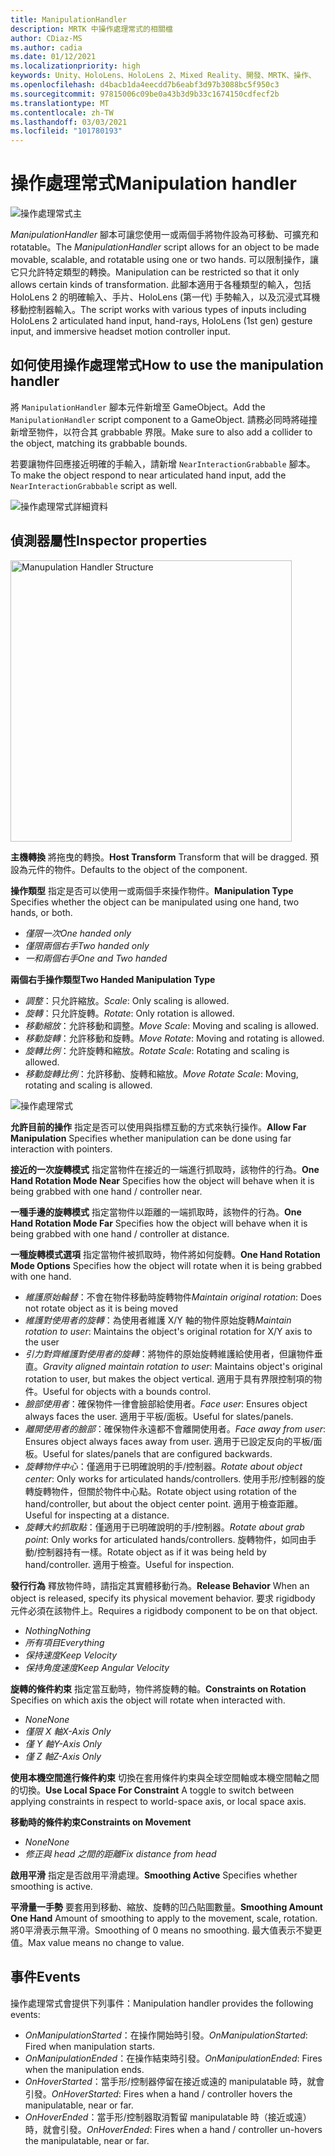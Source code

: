 ```yaml
---
title: ManipulationHandler
description: MRTK 中操作處理常式的相關檔
author: CDiaz-MS
ms.author: cadia
ms.date: 01/12/2021
ms.localizationpriority: high
keywords: Unity、HoloLens、HoloLens 2、Mixed Reality、開發、MRTK、操作、
ms.openlocfilehash: d4bacb1da4eecdd7b6eabf3d97b3088bc5f950c3
ms.sourcegitcommit: 97815006c09be0a43b3d9b33c1674150cdfecf2b
ms.translationtype: MT
ms.contentlocale: zh-TW
ms.lasthandoff: 03/03/2021
ms.locfileid: "101780193"
---
```

# <a name="manipulation-handler"></a><span data-ttu-id="ef70a-104">操作處理常式</span><span class="sxs-lookup"><span data-stu-id="ef70a-104">Manipulation handler</span></span>

![操作處理常式主](../images/manipulation-handler/MRTK_Manipulation_Main.png)

<span data-ttu-id="ef70a-106">*ManipulationHandler* 腳本可讓您使用一或兩個手將物件設為可移動、可擴充和 rotatable。</span><span class="sxs-lookup"><span data-stu-id="ef70a-106">The *ManipulationHandler* script allows for an object to be made movable, scalable, and rotatable using one or two hands.</span></span> <span data-ttu-id="ef70a-107">可以限制操作，讓它只允許特定類型的轉換。</span><span class="sxs-lookup"><span data-stu-id="ef70a-107">Manipulation can be restricted so that it only allows certain kinds of transformation.</span></span> <span data-ttu-id="ef70a-108">此腳本適用于各種類型的輸入，包括 HoloLens 2 的明確輸入、手片、HoloLens (第一代) 手勢輸入，以及沉浸式耳機移動控制器輸入。</span><span class="sxs-lookup"><span data-stu-id="ef70a-108">The script works with various types of inputs including HoloLens 2 articulated hand input, hand-rays, HoloLens (1st gen) gesture input, and immersive headset motion controller input.</span></span>

## <a name="how-to-use-the-manipulation-handler"></a><span data-ttu-id="ef70a-109">如何使用操作處理常式</span><span class="sxs-lookup"><span data-stu-id="ef70a-109">How to use the manipulation handler</span></span>

<span data-ttu-id="ef70a-110">將 `ManipulationHandler` 腳本元件新增至 GameObject。</span><span class="sxs-lookup"><span data-stu-id="ef70a-110">Add the `ManipulationHandler` script component to a GameObject.</span></span> <span data-ttu-id="ef70a-111">請務必同時將碰撞新增至物件，以符合其 grabbable 界限。</span><span class="sxs-lookup"><span data-stu-id="ef70a-111">Make sure to also add a collider to the object, matching its grabbable bounds.</span></span>

<span data-ttu-id="ef70a-112">若要讓物件回應接近明確的手輸入，請新增 `NearInteractionGrabbable` 腳本。</span><span class="sxs-lookup"><span data-stu-id="ef70a-112">To make the object respond to near articulated hand input, add the `NearInteractionGrabbable` script as well.</span></span>

![操作處理常式詳細資料](../images/manipulation-handler/MRTK_ManipulationHandler_Howto.png)

## <a name="inspector-properties"></a><span data-ttu-id="ef70a-114">偵測器屬性</span><span class="sxs-lookup"><span data-stu-id="ef70a-114">Inspector properties</span></span>

<img src="../images/manipulation-handler/MRTK_ManipulationHandler_Structure.png" width="450" alt="Manupulation Handler Structure">

<span data-ttu-id="ef70a-115">**主機轉換** 將拖曳的轉換。</span><span class="sxs-lookup"><span data-stu-id="ef70a-115">**Host Transform** Transform that will be dragged.</span></span> <span data-ttu-id="ef70a-116">預設為元件的物件。</span><span class="sxs-lookup"><span data-stu-id="ef70a-116">Defaults to the object of the component.</span></span>

<span data-ttu-id="ef70a-117">**操作類型** 指定是否可以使用一或兩個手來操作物件。</span><span class="sxs-lookup"><span data-stu-id="ef70a-117">**Manipulation Type** Specifies whether the object can be manipulated using one hand, two hands, or both.</span></span>

* <span data-ttu-id="ef70a-118">*僅限一次*</span><span class="sxs-lookup"><span data-stu-id="ef70a-118">*One handed only*</span></span>
* <span data-ttu-id="ef70a-119">*僅限兩個右手*</span><span class="sxs-lookup"><span data-stu-id="ef70a-119">*Two handed only*</span></span>
* <span data-ttu-id="ef70a-120">*一和兩個右手*</span><span class="sxs-lookup"><span data-stu-id="ef70a-120">*One and Two handed*</span></span>

<span data-ttu-id="ef70a-121">**兩個右手操作類型**</span><span class="sxs-lookup"><span data-stu-id="ef70a-121">**Two Handed Manipulation Type**</span></span>

* <span data-ttu-id="ef70a-122">*調整*：只允許縮放。</span><span class="sxs-lookup"><span data-stu-id="ef70a-122">*Scale*: Only scaling is allowed.</span></span>
* <span data-ttu-id="ef70a-123">*旋轉*：只允許旋轉。</span><span class="sxs-lookup"><span data-stu-id="ef70a-123">*Rotate*: Only rotation is allowed.</span></span>
* <span data-ttu-id="ef70a-124">*移動縮放*：允許移動和調整。</span><span class="sxs-lookup"><span data-stu-id="ef70a-124">*Move Scale*: Moving and scaling is allowed.</span></span>
* <span data-ttu-id="ef70a-125">*移動旋轉*：允許移動和旋轉。</span><span class="sxs-lookup"><span data-stu-id="ef70a-125">*Move Rotate*: Moving and rotating is allowed.</span></span>
* <span data-ttu-id="ef70a-126">*旋轉比例*：允許旋轉和縮放。</span><span class="sxs-lookup"><span data-stu-id="ef70a-126">*Rotate Scale*: Rotating and scaling is allowed.</span></span>
* <span data-ttu-id="ef70a-127">*移動旋轉比例*：允許移動、旋轉和縮放。</span><span class="sxs-lookup"><span data-stu-id="ef70a-127">*Move Rotate Scale*: Moving, rotating and scaling is allowed.</span></span>

![操作處理常式](../images/manipulation-handler/MRTK_ManipulationHandler_TwoHanded.jpg)

<span data-ttu-id="ef70a-129">**允許目前的操作** 指定是否可以使用與指標互動的方式來執行操作。</span><span class="sxs-lookup"><span data-stu-id="ef70a-129">**Allow Far Manipulation** Specifies whether manipulation can be done using far interaction with pointers.</span></span>

<span data-ttu-id="ef70a-130">**接近的一次旋轉模式** 指定當物件在接近的一端進行抓取時，該物件的行為。</span><span class="sxs-lookup"><span data-stu-id="ef70a-130">**One Hand Rotation Mode Near** Specifies how the object will behave when it is being grabbed with one hand / controller near.</span></span>

<span data-ttu-id="ef70a-131">**一種手邊的旋轉模式** 指定當物件以距離的一端抓取時，該物件的行為。</span><span class="sxs-lookup"><span data-stu-id="ef70a-131">**One Hand Rotation Mode Far** Specifies how the object will behave when it is being grabbed with one hand / controller at distance.</span></span>

<span data-ttu-id="ef70a-132">**一種旋轉模式選項** 指定當物件被抓取時，物件將如何旋轉。</span><span class="sxs-lookup"><span data-stu-id="ef70a-132">**One Hand Rotation Mode Options** Specifies how the object will rotate when it is being grabbed with one hand.</span></span>

* <span data-ttu-id="ef70a-133">*維護原始輪替*：不會在物件移動時旋轉物件</span><span class="sxs-lookup"><span data-stu-id="ef70a-133">*Maintain original rotation*: Does not rotate object as it is being moved</span></span>
* <span data-ttu-id="ef70a-134">*維護對使用者的旋轉*：為使用者維護 X/Y 軸的物件原始旋轉</span><span class="sxs-lookup"><span data-stu-id="ef70a-134">*Maintain rotation to user*: Maintains the object's original rotation for X/Y axis to the user</span></span>
* <span data-ttu-id="ef70a-135">*引力對齊維護對使用者的旋轉*：將物件的原始旋轉維護給使用者，但讓物件垂直。</span><span class="sxs-lookup"><span data-stu-id="ef70a-135">*Gravity aligned maintain rotation to user*: Maintains object's original rotation to user, but makes the object vertical.</span></span> <span data-ttu-id="ef70a-136">適用于具有界限控制項的物件。</span><span class="sxs-lookup"><span data-stu-id="ef70a-136">Useful for objects with a bounds control.</span></span>
* <span data-ttu-id="ef70a-137">*臉部使用者*：確保物件一律會臉部給使用者。</span><span class="sxs-lookup"><span data-stu-id="ef70a-137">*Face user*: Ensures object always faces the user.</span></span> <span data-ttu-id="ef70a-138">適用于平板/面板。</span><span class="sxs-lookup"><span data-stu-id="ef70a-138">Useful for slates/panels.</span></span>
* <span data-ttu-id="ef70a-139">*離開使用者的臉部*：確保物件永遠都不會離開使用者。</span><span class="sxs-lookup"><span data-stu-id="ef70a-139">*Face away from user*: Ensures object always faces away from user.</span></span> <span data-ttu-id="ef70a-140">適用于已設定反向的平板/面板。</span><span class="sxs-lookup"><span data-stu-id="ef70a-140">Useful for slates/panels that are configured backwards.</span></span>
* <span data-ttu-id="ef70a-141">*旋轉物件中心*：僅適用于已明確說明的手/控制器。</span><span class="sxs-lookup"><span data-stu-id="ef70a-141">*Rotate about object center*:  Only works for articulated hands/controllers.</span></span> <span data-ttu-id="ef70a-142">使用手形/控制器的旋轉旋轉物件，但關於物件中心點。</span><span class="sxs-lookup"><span data-stu-id="ef70a-142">Rotate object using rotation of the hand/controller, but about the object center point.</span></span> <span data-ttu-id="ef70a-143">適用于檢查距離。</span><span class="sxs-lookup"><span data-stu-id="ef70a-143">Useful for inspecting at a distance.</span></span>
* <span data-ttu-id="ef70a-144">*旋轉大約抓取點*：僅適用于已明確說明的手/控制器。</span><span class="sxs-lookup"><span data-stu-id="ef70a-144">*Rotate about grab point*:  Only works for articulated hands/controllers.</span></span> <span data-ttu-id="ef70a-145">旋轉物件，如同由手動/控制器持有一樣。</span><span class="sxs-lookup"><span data-stu-id="ef70a-145">Rotate object as if it was being held by hand/controller.</span></span> <span data-ttu-id="ef70a-146">適用于檢查。</span><span class="sxs-lookup"><span data-stu-id="ef70a-146">Useful for inspection.</span></span>

<span data-ttu-id="ef70a-147">**發行行為** 釋放物件時，請指定其實體移動行為。</span><span class="sxs-lookup"><span data-stu-id="ef70a-147">**Release Behavior** When an object is released, specify its physical movement behavior.</span></span> <span data-ttu-id="ef70a-148">要求 rigidbody 元件必須在該物件上。</span><span class="sxs-lookup"><span data-stu-id="ef70a-148">Requires a rigidbody component to be on that object.</span></span>

* <span data-ttu-id="ef70a-149">*Nothing*</span><span class="sxs-lookup"><span data-stu-id="ef70a-149">*Nothing*</span></span>
* <span data-ttu-id="ef70a-150">*所有項目*</span><span class="sxs-lookup"><span data-stu-id="ef70a-150">*Everything*</span></span>
* <span data-ttu-id="ef70a-151">*保持速度*</span><span class="sxs-lookup"><span data-stu-id="ef70a-151">*Keep Velocity*</span></span>
* <span data-ttu-id="ef70a-152">*保持角度速度*</span><span class="sxs-lookup"><span data-stu-id="ef70a-152">*Keep Angular Velocity*</span></span>

<span data-ttu-id="ef70a-153">**旋轉的條件約束** 指定當互動時，物件將旋轉的軸。</span><span class="sxs-lookup"><span data-stu-id="ef70a-153">**Constraints on Rotation** Specifies on which axis the object will rotate when interacted with.</span></span>

* <span data-ttu-id="ef70a-154">*None*</span><span class="sxs-lookup"><span data-stu-id="ef70a-154">*None*</span></span>
* <span data-ttu-id="ef70a-155">*僅限 X 軸*</span><span class="sxs-lookup"><span data-stu-id="ef70a-155">*X-Axis Only*</span></span>
* <span data-ttu-id="ef70a-156">*僅 Y 軸*</span><span class="sxs-lookup"><span data-stu-id="ef70a-156">*Y-Axis Only*</span></span>
* <span data-ttu-id="ef70a-157">*僅 Z 軸*</span><span class="sxs-lookup"><span data-stu-id="ef70a-157">*Z-Axis Only*</span></span>

<span data-ttu-id="ef70a-158">**使用本機空間進行條件約束** 切換在套用條件約束與全球空間軸或本機空間軸之間的切換。</span><span class="sxs-lookup"><span data-stu-id="ef70a-158">**Use Local Space For Constraint** A toggle to switch between applying constraints in respect to world-space axis, or local space axis.</span></span>

<span data-ttu-id="ef70a-159">**移動時的條件約束**</span><span class="sxs-lookup"><span data-stu-id="ef70a-159">**Constraints on Movement**</span></span>

* <span data-ttu-id="ef70a-160">*None*</span><span class="sxs-lookup"><span data-stu-id="ef70a-160">*None*</span></span>
* <span data-ttu-id="ef70a-161">*修正與 head 之間的距離*</span><span class="sxs-lookup"><span data-stu-id="ef70a-161">*Fix distance from head*</span></span>

<span data-ttu-id="ef70a-162">**啟用平滑** 指定是否啟用平滑處理。</span><span class="sxs-lookup"><span data-stu-id="ef70a-162">**Smoothing Active** Specifies whether smoothing is active.</span></span>

<span data-ttu-id="ef70a-163">**平滑量一手勢** 要套用到移動、縮放、旋轉的凹凸貼圖數量。</span><span class="sxs-lookup"><span data-stu-id="ef70a-163">**Smoothing Amount One Hand** Amount of smoothing to apply to the movement, scale, rotation.</span></span> <span data-ttu-id="ef70a-164">將0平滑表示無平滑。</span><span class="sxs-lookup"><span data-stu-id="ef70a-164">Smoothing of 0 means no smoothing.</span></span> <span data-ttu-id="ef70a-165">最大值表示不變更值。</span><span class="sxs-lookup"><span data-stu-id="ef70a-165">Max value means no change to value.</span></span>

## <a name="events"></a><span data-ttu-id="ef70a-166">事件</span><span class="sxs-lookup"><span data-stu-id="ef70a-166">Events</span></span>

<span data-ttu-id="ef70a-167">操作處理常式會提供下列事件：</span><span class="sxs-lookup"><span data-stu-id="ef70a-167">Manipulation handler provides the following events:</span></span>

* <span data-ttu-id="ef70a-168">*OnManipulationStarted*：在操作開始時引發。</span><span class="sxs-lookup"><span data-stu-id="ef70a-168">*OnManipulationStarted*: Fired when manipulation starts.</span></span>
* <span data-ttu-id="ef70a-169">*OnManipulationEnded*：在操作結束時引發。</span><span class="sxs-lookup"><span data-stu-id="ef70a-169">*OnManipulationEnded*: Fires when the manipulation ends.</span></span>
* <span data-ttu-id="ef70a-170">*OnHoverStarted*：當手形/控制器停留在接近或遠的 manipulatable 時，就會引發。</span><span class="sxs-lookup"><span data-stu-id="ef70a-170">*OnHoverStarted*: Fires when a hand / controller hovers the manipulatable, near or far.</span></span>
* <span data-ttu-id="ef70a-171">*OnHoverEnded*：當手形/控制器取消暫留 manipulatable 時（接近或遠）時，就會引發。</span><span class="sxs-lookup"><span data-stu-id="ef70a-171">*OnHoverEnded*: Fires when a hand / controller un-hovers the manipulatable, near or far.</span></span>
